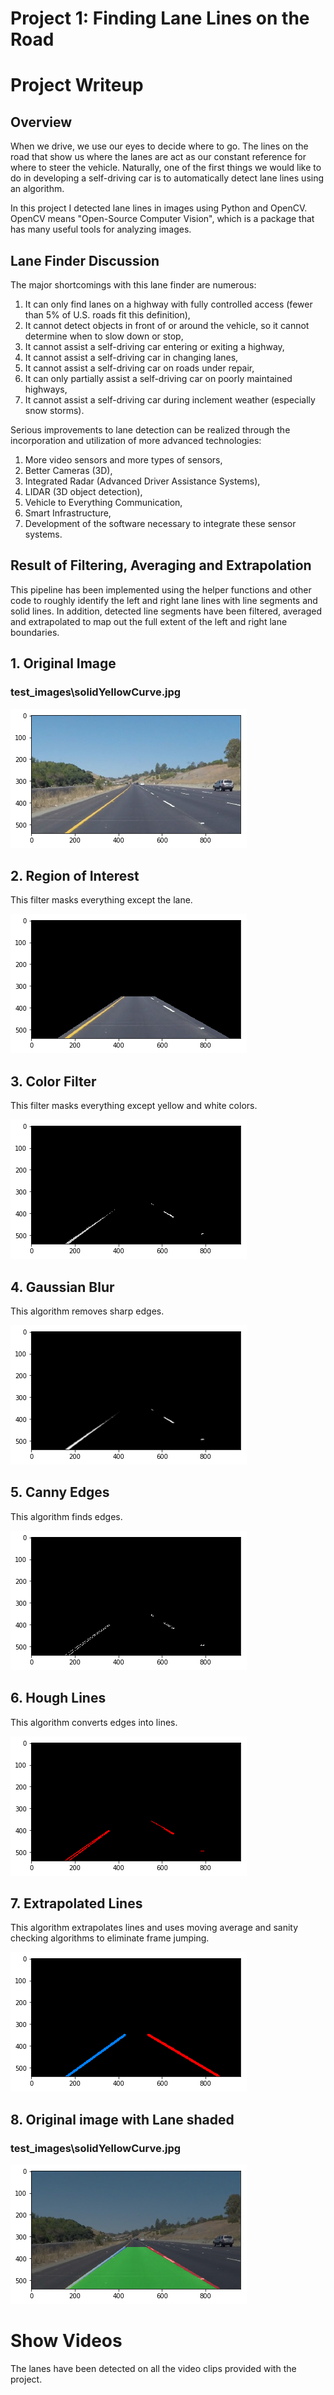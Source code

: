 
# Project 1: Finding Lane Lines on the Road

# Project Writeup

## Overview

When we drive, we use our eyes to decide where to go.  The lines on the road that show us where the lanes are act as our constant reference for where to steer the vehicle.  Naturally, one of the first things we would like to do in developing a self-driving car is to automatically detect lane lines using an algorithm.

In this project I detected lane lines in images using Python and OpenCV.  OpenCV means "Open-Source Computer Vision", which is a package that has many useful tools for analyzing images.  

## Lane Finder Discussion

The major shortcomings with this lane finder are numerous:
1.	It can only find lanes on a highway with fully controlled access (fewer than 5% of U.S. roads fit this definition),
2.	It cannot detect objects in front of or around the vehicle, so it cannot determine when to slow down or stop,
3.	It cannot assist a self-driving car entering or exiting a highway,
4.	It cannot assist a self-driving car in changing lanes,
5.	It cannot assist a self-driving car on roads under repair,
6.	It can only partially assist a self-driving car on poorly maintained highways,
7.	It cannot assist a self-driving car during inclement weather (especially snow storms).

Serious improvements to lane detection can be realized through the incorporation and utilization of more advanced technologies:
1.	More video sensors and more types of sensors,
2.	Better Cameras (3D),
3.	Integrated Radar (Advanced Driver Assistance Systems),
4.	LIDAR (3D object detection),
5.	Vehicle to Everything Communication,
6.	Smart Infrastructure,
7.	Development of the software necessary to integrate these sensor systems.


## Result of Filtering, Averaging and Extrapolation

This pipeline has been implemented using the helper functions and other code to roughly identify the left and right lane lines with line segments and solid lines.  In addition, detected line segments have been filtered, averaged and extrapolated to map out the full extent of the left and right lane boundaries.


## 1. Original Image
### test_images\solidYellowCurve.jpg



![png](media/p1_5_1.png)



## 2. Region of Interest
 This filter masks everything except the lane.



![png](media/p1_5_3.png)



## 3. Color Filter
 This filter masks everything except yellow and white colors.



![png](media/p1_5_5.png)



## 4. Gaussian Blur
 This algorithm removes sharp edges.



![png](media/p1_5_7.png)



## 5. Canny Edges
 This algorithm finds edges.



![png](media/p1_5_9.png)



## 6. Hough Lines
 This algorithm converts edges into lines.



![png](media/p1_5_11.png)



## 7. Extrapolated Lines
 This algorithm extrapolates lines and uses moving average and sanity checking algorithms to eliminate frame jumping.



![png](media/p1_5_13.png)



## 8. Original image with Lane shaded
### test_images\solidYellowCurve.jpg



![png](media/p1_5_15.png)


# Show Videos

The lanes have been detected on all the video clips provided with the project.
